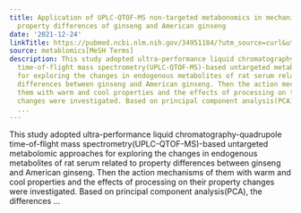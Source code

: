 ```yaml
---
title: Application of UPLC-QTOF-MS non-targeted metabonomics in mechanism study of
  property differences of ginseng and American ginseng
date: '2021-12-24'
linkTitle: https://pubmed.ncbi.nlm.nih.gov/34951184/?utm_source=curl&utm_medium=rss&utm_campaign=pubmed-2&utm_content=1Zkrxt7ktlCbHBXEV3v65xxSnkSWNsJ1A6Fq3gBniKhGfIUslK&fc=20210907212339&ff=20211228194900&v=2.17.4
source: metablomics[MeSH Terms]
description: This study adopted ultra-performance liquid chromatography-quadrupole
  time-of-flight mass spectrometry(UPLC-QTOF-MS)-based untargeted metabolomic approaches
  for exploring the changes in endogenous metabolites of rat serum related to property
  differences between ginseng and American ginseng. Then the action mechanisms of
  them with warm and cool properties and the effects of processing on their property
  changes were investigated. Based on principal component analysis(PCA), the differences
  ...
---
```

This study adopted ultra-performance liquid chromatography-quadrupole time-of-flight mass spectrometry(UPLC-QTOF-MS)-based untargeted metabolomic approaches for exploring the changes in endogenous metabolites of rat serum related to property differences between ginseng and American ginseng. Then the action mechanisms of them with warm and cool properties and the effects of processing on their property changes were investigated. Based on principal component analysis(PCA), the differences ...